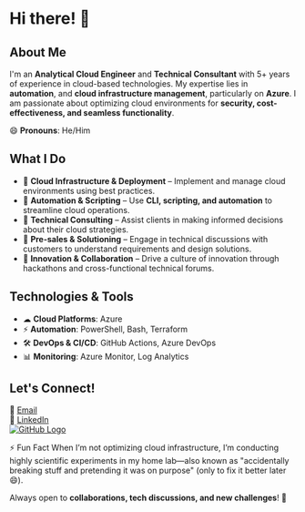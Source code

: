 # Hi there! 👋

## About Me
I'm an **Analytical Cloud Engineer** and **Technical Consultant** with 5+ years of experience in cloud-based technologies. My expertise lies in **automation**, and **cloud infrastructure management**, particularly on **Azure**. I am passionate about optimizing cloud environments for **security, cost-effectiveness, and seamless functionality**.

😄 **Pronouns**: He/Him

## What I Do
- 🚀 **Cloud Infrastructure & Deployment** – Implement and manage cloud environments using best practices.
- 🔄 **Automation & Scripting** – Use **CLI, scripting, and automation** to streamline cloud operations.
- 🎯 **Technical Consulting** – Assist clients in making informed decisions about their cloud strategies.
- 🤝 **Pre-sales & Solutioning** – Engage in technical discussions with customers to understand requirements and design solutions.
- 🎨 **Innovation & Collaboration** – Drive a culture of innovation through hackathons and cross-functional technical forums.

## Technologies & Tools
- ☁ **Cloud Platforms**: Azure
- ⚡ **Automation**: PowerShell, Bash, Terraform
- 🛠 **DevOps & CI/CD**: GitHub Actions, Azure DevOps
- 📊 **Monitoring**: Azure Monitor, Log Analytics

## Let's Connect!
📧 [Email](mailto:sumeet.singh01@outlook.com)  
💼 [LinkedIn](https://www.linkedin.com/in/sumeetsingh-ss/)  
[![GitHub Logo](https://github.githubassets.com/images/modules/logos_page/GitHub-Mark.png)](https://github.com/SumeetSinggh)

⚡ Fun Fact
When I’m not optimizing cloud infrastructure, I’m conducting highly scientific experiments in my home lab—also known as "accidentally breaking stuff and pretending it was on purpose" (only to fix it better later 😄).

Always open to **collaborations, tech discussions, and new challenges**! 🚀
